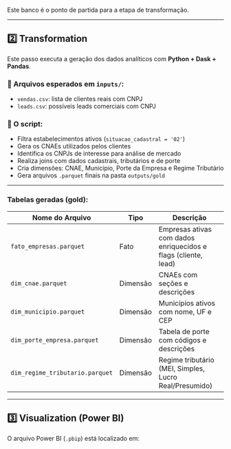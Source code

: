 
Este banco é o ponto de partida para a etapa de transformação.

---

## 2️⃣ Transformation

Este passo executa a geração dos dados analíticos com **Python + Dask + Pandas**.

### 📂 Arquivos esperados em `inputs/`:
- `vendas.csv`: lista de clientes reais com CNPJ
- `leads.csv`: possíveis leads comerciais com CNPJ

### 📜 O script:
- Filtra estabelecimentos ativos (`situacao_cadastral = '02'`)
- Gera os CNAEs utilizados pelos clientes
- Identifica os CNPJs de interesse para análise de mercado
- Realiza joins com dados cadastrais, tributários e de porte
- Cria dimensões: CNAE, Município, Porte da Empresa e Regime Tributário
- Gera arquivos `.parquet` finais na pasta `outputs/gold`

---

### Tabelas geradas (gold):

| Nome do Arquivo                      | Tipo         | Descrição                                                        |
|-------------------------------------|--------------|------------------------------------------------------------------|
| `fato_empresas.parquet`             | Fato         | Empresas ativas com dados enriquecidos e flags (cliente, lead)   |
| `dim_cnae.parquet`                  | Dimensão     | CNAEs com seções e descrições                                    |
| `dim_municipio.parquet`            | Dimensão     | Municípios ativos com nome, UF e CEP                             |
| `dim_porte_empresa.parquet`        | Dimensão     | Tabela de porte com códigos e descrições                         |
| `dim_regime_tributario.parquet`    | Dimensão     | Regime tributário (MEI, Simples, Lucro Real/Presumido)           |

---

## 3️⃣ Visualization (Power BI)

O arquivo Power BI (`.pbip`) está localizado em: